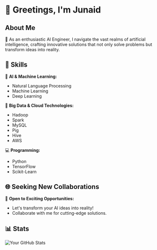# 🌟 Greetings, I'm Junaid

## About Me

🧠 As an enthusiastic AI Engineer, I navigate the vast realms of artificial intelligence, crafting innovative solutions that not only solve problems but transform ideas into reality.

## 🚀 Skills

🤖 **AI & Machine Learning:**                                                                           
- Natural Language Processing
- Machine Learning
- Deep Learning

💾 **Big Data & Cloud Technologies:**
- Hadoop
- Spark
- MySQL
- Pig
- Hive
- AWS

💻 **Programming:**
- Python
- TensorFlow
- Scikit-Learn

## 🌐 Seeking New Collaborations

🌟 **Open to Exciting Opportunities:**
- Let's transform your AI ideas into reality!
- Collaborate with me for cutting-edge solutions.

## 📊 Stats

![Your GitHub Stats](https://github-readme-stats.vercel.app/api?username=junaidrhmn&show_icons=true&theme=ambient_gradient)
